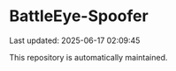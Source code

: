 # BattleEye-Spoofer

Last updated: 2025-06-17 02:09:45

This repository is automatically maintained.
